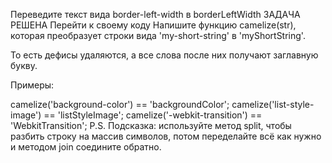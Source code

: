 Переведите текст вида border-left-width в borderLeftWidth
ЗАДАЧА РЕШЕНА
Перейти к своему коду
Напишите функцию camelize(str), которая преобразует строки вида 'my-short-string' в 'myShortString'.

То есть дефисы удаляются, а все слова после них получают заглавную букву.

Примеры:

camelize('background-color') == 'backgroundColor';
camelize('list-style-image') == 'listStyleImage';
camelize('-webkit-transition') == 'WebkitTransition';
P.S. Подсказка: используйте метод split, чтобы разбить строку на массив символов, потом переделайте 
всё как нужно и методом join соедините обратно.
